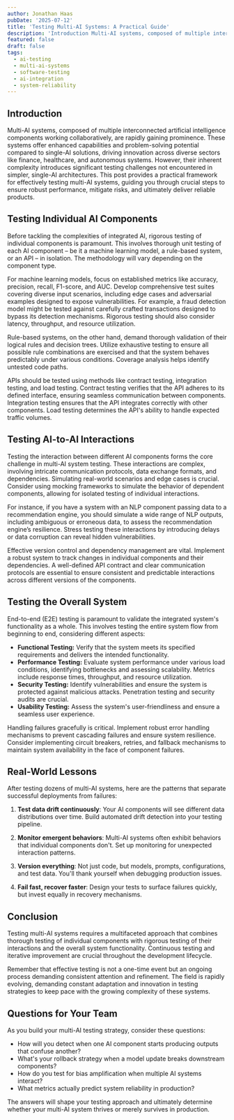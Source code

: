 ```yaml
---
author: Jonathan Haas
pubDate: '2025-07-12'
title: 'Testing Multi-AI Systems: A Practical Guide'
description: 'Introduction Multi-AI systems, composed of multiple interconnected artificial intelligence components working collaboratively, are rapidly gaining prominence.'
featured: false
draft: false
tags:
  - ai-testing
  - multi-ai-systems
  - software-testing
  - ai-integration
  - system-reliability
---
```


## Introduction

Multi-AI systems, composed of multiple interconnected artificial intelligence components working collaboratively, are rapidly gaining prominence. These systems offer enhanced capabilities and problem-solving potential compared to single-AI solutions, driving innovation across diverse sectors like finance, healthcare, and autonomous systems. However, their inherent complexity introduces significant testing challenges not encountered in simpler, single-AI architectures. This post provides a practical framework for effectively testing multi-AI systems, guiding you through crucial steps to ensure robust performance, mitigate risks, and ultimately deliver reliable products.

## Testing Individual AI Components

Before tackling the complexities of integrated AI, rigorous testing of individual components is paramount. This involves thorough unit testing of each AI component – be it a machine learning model, a rule-based system, or an API – in isolation. The methodology will vary depending on the component type.

For machine learning models, focus on established metrics like accuracy, precision, recall, F1-score, and AUC. Develop comprehensive test suites covering diverse input scenarios, including edge cases and adversarial examples designed to expose vulnerabilities. For example, a fraud detection model might be tested against carefully crafted transactions designed to bypass its detection mechanisms. Rigorous testing should also consider latency, throughput, and resource utilization.

Rule-based systems, on the other hand, demand thorough validation of their logical rules and decision trees. Utilize exhaustive testing to ensure all possible rule combinations are exercised and that the system behaves predictably under various conditions. Coverage analysis helps identify untested code paths.

APIs should be tested using methods like contract testing, integration testing, and load testing. Contract testing verifies that the API adheres to its defined interface, ensuring seamless communication between components. Integration testing ensures that the API integrates correctly with other components. Load testing determines the API's ability to handle expected traffic volumes.

## Testing AI-to-AI Interactions

Testing the interaction between different AI components forms the core challenge in multi-AI system testing. These interactions are complex, involving intricate communication protocols, data exchange formats, and dependencies. Simulating real-world scenarios and edge cases is crucial. Consider using mocking frameworks to simulate the behavior of dependent components, allowing for isolated testing of individual interactions.

For instance, if you have a system with an NLP component passing data to a recommendation engine, you should simulate a wide range of NLP outputs, including ambiguous or erroneous data, to assess the recommendation engine’s resilience. Stress testing these interactions by introducing delays or data corruption can reveal hidden vulnerabilities.

Effective version control and dependency management are vital. Implement a robust system to track changes in individual components and their dependencies. A well-defined API contract and clear communication protocols are essential to ensure consistent and predictable interactions across different versions of the components.

## Testing the Overall System

End-to-end (E2E) testing is paramount to validate the integrated system's functionality as a whole. This involves testing the entire system flow from beginning to end, considering different aspects:

- **Functional Testing:** Verify that the system meets its specified requirements and delivers the intended functionality.
- **Performance Testing:** Evaluate system performance under various load conditions, identifying bottlenecks and assessing scalability. Metrics include response times, throughput, and resource utilization.
- **Security Testing:** Identify vulnerabilities and ensure the system is protected against malicious attacks. Penetration testing and security audits are crucial.
- **Usability Testing:** Assess the system's user-friendliness and ensure a seamless user experience.

Handling failures gracefully is critical. Implement robust error handling mechanisms to prevent cascading failures and ensure system resilience. Consider implementing circuit breakers, retries, and fallback mechanisms to maintain system availability in the face of component failures.

## Real-World Lessons

After testing dozens of multi-AI systems, here are the patterns that separate successful deployments from failures:

1. **Test data drift continuously**: Your AI components will see different data distributions over time. Build automated drift detection into your testing pipeline.

2. **Monitor emergent behaviors**: Multi-AI systems often exhibit behaviors that individual components don't. Set up monitoring for unexpected interaction patterns.

3. **Version everything**: Not just code, but models, prompts, configurations, and test data. You'll thank yourself when debugging production issues.

4. **Fail fast, recover faster**: Design your tests to surface failures quickly, but invest equally in recovery mechanisms.

## Conclusion

Testing multi-AI systems requires a multifaceted approach that combines thorough testing of individual components with rigorous testing of their interactions and the overall system functionality. Continuous testing and iterative improvement are crucial throughout the development lifecycle.

Remember that effective testing is not a one-time event but an ongoing process demanding consistent attention and refinement. The field is rapidly evolving, demanding constant adaptation and innovation in testing strategies to keep pace with the growing complexity of these systems.

## Questions for Your Team

As you build your multi-AI testing strategy, consider these questions:

- How will you detect when one AI component starts producing outputs that confuse another?
- What's your rollback strategy when a model update breaks downstream components?
- How do you test for bias amplification when multiple AI systems interact?
- What metrics actually predict system reliability in production?

The answers will shape your testing approach and ultimately determine whether your multi-AI system thrives or merely survives in production.
